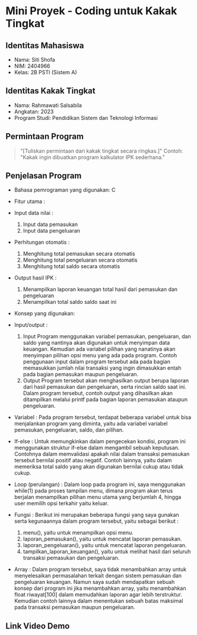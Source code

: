 # Mini Proyek - Coding untuk Kakak Tingkat
## Identitas Mahasiswa
- Nama: Siti Shofa
- NIM: 2404966
- Kelas: 2B PSTI (Sistem A)

## Identitas Kakak Tingkat
- Nama: Rahmawati Salsabila
- Angkatan: 2023
- Program Studi: Pendidikan Sistem dan Teknologi Informasi

## Permintaan Program
> "[Tuliskan permintaan dari kakak tingkat secara ringkas.]"
Contoh:
> "Kakak ingin dibuatkan program kalkulator IPK sederhana."

## Penjelasan Program
- Bahasa pemrograman yang digunakan: C
- Fitur utama :
 - Input data nilai :
   1. Input data pemasukan
   2. Input data pengeluaran
      
 - Perhitungan otomatis :
   1. Menghitung total pemasukan secara otomatis
   2. Menghitung total pengeluaran secara otomatis
   3. Menghitung total saldo secara otomatis
      
 - Output hasil IPK :
   1. Menampilkan laporan keuangan total hasil dari pemasukan dan pengeluaran
   2. Menampilkan total saldo saldo saat ini
   
- Konsep yang digunakan:
 - Input/output :
   1. Input
      Program menggunakan variabel pemasukan, pengeluaran, dan saldo yang nantinya akan digunakan untuk menyimpan data keuangan. Kemudian ada variabel pilihan yang nanatinya akan menyimpan pilihan opsi menu yang ada pada program. Contoh penggunaan input dalam program tersebut ada pada bagian memasukkan jumlah nilai transaksi yang ingin dimasukkan entah pada bagian pemasukan maupun pengeluaran.
   2. Output
      Program tersebut akan menghasilkan output berupa laporan dari hasil pemasukan dan pengeluaran, serta rincian saldo saat ini. Dalam program tersebut, contoh output yang dihasilkan akan ditampilkan melalui printf pada bagian laporan pemasukan ataupun pengeluaran.
 
 - Variabel :
   Pada program tersebut, terdapat beberapa variabel untuk bisa menjalankan program yang diminta, yaitu ada variabel variabel pemasukan, pengeluaran, saldo, dan pilihan.
   
 - If-else :
   Untuk memungkinkan dalam pengecekan kondisi, program ini menggunakan struktur if-else dalam mengambil sebuah keputusan. Contohnya dalam memvalidasi apakah nilai dalam transaksi pemasukan tersebut bernilai positif atau negatif. Contoh lainnya, yaitu dalam memeriksa total saldo yang akan digunakan bernilai cukup atau tidak cukup.
   
 - Loop (perulangan) :
   Dalam loop pada program ini, saya menggunakan while(1) pada proses tampilan menu, dimana program akan terus berjalan menampilkan pilihan menu utama yang berjumlah 4, hingga user memilih opsi terkahir yaitu keluar.
   
- Fungsi :
  Berikut ini merupakan beberapa fungsi yang saya gunakan serta kegunaannya dalam program tersebut, yaitu sebagai berikut :
  1. menu(), yaitu untuk menampilkan opsi menu.
  2. laporan_pemasukan(), yaitu untuk mencatat laporan pemasukan.
  3. laporan_pengeluaran(), yaitu untuk mencatat laporan pengeluaran.
  4. tampilkan_laporan_keuangan(), yaitu untuk melihat hasil dari seluruh transaksi pemasukan dan pengeluaran. 
  
- Array :
  Dalam program tersebut, saya tidak menambahkan array untuk menyelesaikan permasalahan terkait dengan sistem pemasukan dan pengeluaran keuangan. Namun saya sudah mendapatkan sebuah konsep dari program ini jika menambahkan array, yaitu menambahkan float riwayat[100] dalam memudahkan laporan agar lebih terstruktur. Kemudian contoh lainnya dalam menentukan sebuah batas maksimal pada transaksi pemasukan maupun pengeluaran.  

## Link Video Demo
